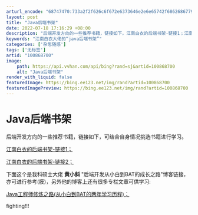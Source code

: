 ```yaml
---
arturl_encode: "68747470:733a2f2f626c6f672e6373646e2e6e65742f6862686779752f:61727469636c652f64657461696c732f313030383638373030"
layout: post
title: "Java后端书架"
date: 2022-07-18 17:16:29 +08:00
description: "后端开发方向的一些推荐书籍，链接如下，江南白衣的后端书架-链接1；江南白衣的后端书架-链接2；下面这"
keywords: "江南白衣大佬的“java后端书架”"
categories: ['杂思随感']
tags: ['无标签']
artid: "100868700"
image:
    path: https://api.vvhan.com/api/bing?rand=sj&artid=100868700
    alt: "Java后端书架"
render_with_liquid: false
featuredImage: https://bing.ee123.net/img/rand?artid=100868700
featuredImagePreview: https://bing.ee123.net/img/rand?artid=100868700
---
```


# Java后端书架

后端开发方向的一些推荐书籍，链接如下，可结合自身情况挑选书籍进行学习。
  
[江南白衣的后端书架-链接1；](http://calvin1978.blogcn.com/articles/bookshelf16.html)
  
[江南白衣的后端书架-链接2；](https://www.cnblogs.com/zhangshiwen/p/6184993.html)
  
下面这个是我科硕士大佬
**黄小斜**
"后端开发从小白到BAT的成长之路"博客链接，亦可进行参考(膜)，另外他的博客上还有很多专栏文章可供学习:
  
[Java工程师修炼之路(从小白到BAT的两年学习历程)；](https://blog.csdn.net/a724888/article/details/60879893)
  
fighting!!!
